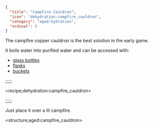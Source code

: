 ```json
{
  "title": "Campfire Cauldron",
  "icon": "dehydration:campfire_cauldron",
  "category": "aged:hydration",
  "ordinal": 5
}
```

The campfire copper cauldron is the best solution in the early game.


It boils water into purified water and can be accessed with:

- [glass bottles](^aged:hydration/utilities)
- [flasks](^aged:hydration/utilities)
- [buckets](^aged:hydration/furnace)

;;;;;

<recipe;dehydration:campfire_cauldron>

;;;;;

Just place it over a lit campfire.

<structure;aged:campfire_cauldron>